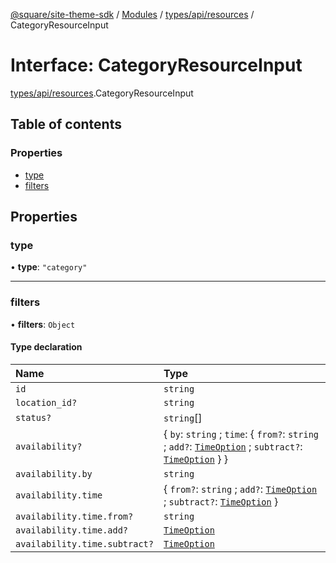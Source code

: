 [@square/site-theme-sdk](../GettingStarted.md) / [Modules](../modules.md) / [types/api/resources](../modules/types_api_resources.md) / CategoryResourceInput

# Interface: CategoryResourceInput

[types/api/resources](../modules/types_api_resources.md).CategoryResourceInput

## Table of contents

### Properties

- [type](types_api_resources.CategoryResourceInput.md#type)
- [filters](types_api_resources.CategoryResourceInput.md#filters)

## Properties

### type

• **type**: ``"category"``

___

### filters

• **filters**: `Object`

#### Type declaration

| Name | Type |
| :------ | :------ |
| `id` | `string` |
| `location_id?` | `string` |
| `status?` | `string`[] |
| `availability?` | { `by`: `string` ; `time`: { `from?`: `string` ; `add?`: [`TimeOption`](types_api_resources.TimeOption.md) ; `subtract?`: [`TimeOption`](types_api_resources.TimeOption.md)  }  } |
| `availability.by` | `string` |
| `availability.time` | { `from?`: `string` ; `add?`: [`TimeOption`](types_api_resources.TimeOption.md) ; `subtract?`: [`TimeOption`](types_api_resources.TimeOption.md)  } |
| `availability.time.from?` | `string` |
| `availability.time.add?` | [`TimeOption`](types_api_resources.TimeOption.md) |
| `availability.time.subtract?` | [`TimeOption`](types_api_resources.TimeOption.md) |
